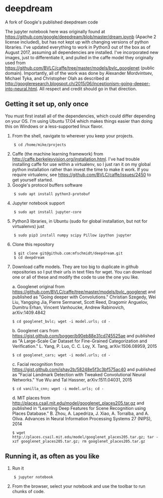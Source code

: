 # deepdream
A fork of Google's published deepdream code

The jupyter notebook here was originally found at https://github.com/google/deepdream/blob/master/dream.ipynb (Apache 2 license included), but has not kept up with changing versions of python libraries. I've updated everything to work in Python3 out of the box as of August 2017, assuming all dependencies are installed. I've incorporated new images, just to differentiate it, and pulled in the caffe model they originally used from https://github.com/BVLC/caffe/tree/master/models/bvlc_googlenet (public domain). Importantly, all of the work was done by Alexander Mordvintsev, Michael Tyka, and Christopher Olah as described at http://googleresearch.blogspot.ch/2015/06/inceptionism-going-deeper-into-neural.html. All respect and credit should go in that direction.

## Getting it set up, only once

You must first install all of the dependencies, which could differ depending on your OS. I'm using Ubuntu 17.04 which makes things easier than doing this on Windows or a less-supported linux flavor.

1. From the shell, navigate to wherever you keep your projects.
```
    $ cd /home/mike/projects
```
2. Caffe (the machine learning framework) from http://caffe.berkeleyvision.org/installation.html. I've had trouble installing caffe for use within a virtualenv, so I just ran it on my global python installation rather than invest the time to make it work. If you require virtualenv, see https://github.com/BVLC/caffe/issues/2450 to get yourself started.
3. Google's protocol buffers software
```
    $ sudo apt install python3-protobuf
```
4. Jupyter notebook support
```
    $ sudo apt install jupyter-core
```
5. Python3 libraries, in Ubuntu (sudo for global installation, but not for virtualenvs) just
```
    $ sudo pip3 install numpy scipy Pillow ipython jupyter
```
6. Clone this repository
```
    $ git clone git@github.com:mfschmidt/deepdream.git
    $ cd deepdream
```
7. Download caffe models. They are too big to duplicate in github repositories so I put their urls in text files for wget. You can download one or all of these and modify the code to use the one you like.

    a. Googlenet original from https://github.com/BVLC/caffe/tree/master/models/bvlc_googlenet and published as "Going deeper with Convolutions." Christian Szegedy, Wei Liu, Yangqing Jia, Pierre Sermanet, Scott Reed, Dragomir Anguelov, Dumitru Erhan, Vincent Vanhoucke, Andrew Rabinovich, arXiv:1409.4842
    ```
    $ cd googlenet_bvlc; wget -i model.urls; cd -
    ```
    b. Googlenet cars from https://gist.github.com/bogger/b90eb88e31cd745525ae and published as "A Large-Scale Car Dataset for Fine-Grained Categorization and Verification." L. Yang, P. Luo, C. C. Loy, X. Tang, arXiv:1506.08959, 2015
    ```
    $ cd googlenet_cars; wget -i model.urls; cd -
    ```
    c. Facial recognition from https://gist.github.com/ishay2b/58248e5f3c3bf575ac40 and published as "Facial Landmark Detection with Tweaked Convolutional Neural Networks." Yue Wu and Tal Hassner, arXiv:1511.04031, 2015
    ```
    $ cd vanilla_cnn; wget -i model.urls; cd -
    ```
    d. MIT places from http://places.csail.mit.edu/model/googlenet_places205.tar.gz and published in “Learning Deep Features for Scene Recognition using Places Database.” B. Zhou, A. Lapedriza, J. Xiao, A. Torralba, and A. Oliva. Advances in Neural Information Processing Systems 27 (NIPS), 2014
    ```
    $ wget http://places.csail.mit.edu/model/googlenet_places205.tar.gz; tar -xzf googlenet_places205.tar.gz; rm googlenet_places205.tar.gz
    ```
## Running it, as often as you like

1. Run it
```
    $ jupyter notebook
```
2. From the browser, select your notebook and use the toolbar to run chunks of code.
